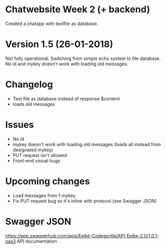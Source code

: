# Chatwebsite Week 2 (+ backend)

Created a chatapp with textfile as database.

# Version 1.5 (26-01-2018)
Not fully operational. Switching from simple echo system to file database. No id and mykey doesn't work with loading old messages.

# Changelog
- Text file as database instead of response $content
- loads old messages

# Issues
- No id 
- mykey doesn't work with loading old messages (loads all instead from designated mykey)
- PUT request isn't allowed
- Front-end visiual bugs

# Upcoming changes
- Load messages from 1 mykey
- Fix PUT request bug so it's inline with protocol (see Swagger JSON)

# Swagger JSON
https://app.swaggerhub.com/apis/Eelke-Codegorilla/API-Eelke-2.0/1.0.1-oas3 API documentation
